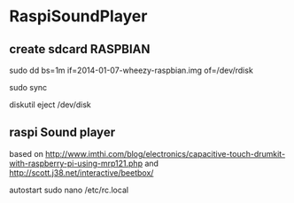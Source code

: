 RaspiSoundPlayer
================

## create sdcard RASPBIAN

sudo dd bs=1m if=2014-01-07-wheezy-raspbian.img of=/dev/rdisk

sudo sync

diskutil eject /dev/disk

## raspi Sound player

based on http://www.imthi.com/blog/electronics/capacitive-touch-drumkit-with-raspberry-pi-using-mrp121.php and http://scott.j38.net/interactive/beetbox/

autostart
sudo nano /etc/rc.local
